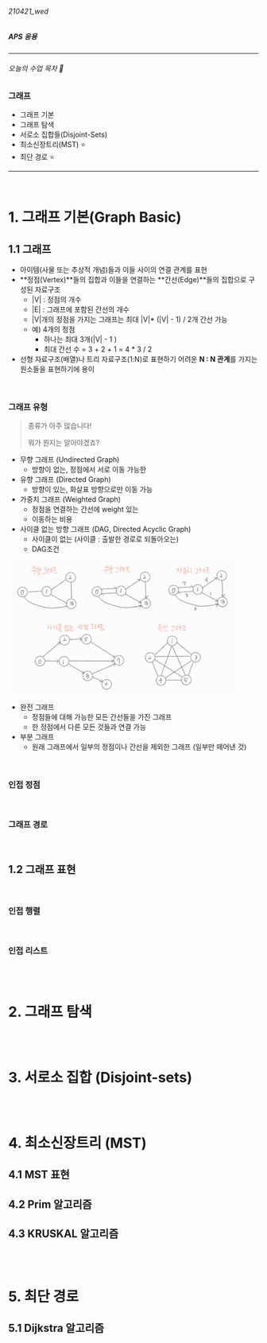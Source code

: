 ###### 210421_wed

##### APS 응용

<hr>


###### 오늘의 수업 목차 :ferris_wheel:

### 그래프

- 그래프 기본
- 그래프 탐색
- 서로소 집합들(Disjoint-Sets)
- 최소신장트리(MST) :star:
- 최단 경로 :star:

<hr>

<br>

# 1. 그래프 기본(Graph Basic)

## 1.1 그래프

- 아이템(사물 또는 추상적 개념)들과 이들 사이의 연결 관계를 표현
- **정점(Vertex)**들의 집합과 이들을 연결하는 **간선(Edge)**들의 집합으로 구성된 자료구조
  - |V| : 정점의 개수
  - |E| : 그래프에 포함된 간선의 개수
  - |V|개의 정점을 가지는 그래프는 최대 |V|* (|V| - 1) / 2개 간선 가능
  - 예) 4개의 정점
    - 하나는 최대 3개(|V| - 1 )
    - 최대 간선 수 = 3 + 2 + 1 = 4 * 3 / 2
- 선형 자료구조(배열)나 트리 자료구조(1:N)로 표현하기 어려운 **N : N 관계**를 가지는 원소들을 표현하기에 용이

<br>

### 그래프 유형

> 종류가 아주 많습니다!
>
> 뭐가 뭔지는 알아야겠죠?

- 무향 그래프 (Undirected Graph)
  - 방향이 없는, 정점에서 서로 이동 가능한
- 유향 그래프 (Directed Graph)
  - 방향이 있는, 화살표 방향으로만 이동 가능
- 가중치 그래프 (Weighted Graph)
  - 정점을 연결하는 간선에 weight 있는
  - 이동하는 비용
- 사이클 없는 방향 그래프 (DAG, Directed Acyclic Graph)
  - 사이클이 없는 (사이클 : 출발한 경로로 되돌아오는)
  - DAG조건

<img src="210421_graph.assets/image-20210421223206679.png" alt="image-20210421223206679" style="zoom:45%;" />

- 완전 그래프
  - 정점들에 대해 가능한 모든 간선들을 가진 그래프
  - 한 정점에서 다른 모든 것들과 연결 가능
- 부분 그래프
  - 원래 그래프에서 일부의 정점이나 간선을 제외한 그래프 (일부만 떼어낸 것)

<br>

### 인접 정점



<br>

### 그래프 경로



<br>

## 1.2 그래프 표현



<br>

### 인접 행렬



<br>

### 인접 리스트



<br>

<br>

# 2. 그래프 탐색



<br>

<br>

# 3. 서로소 집합 (Disjoint-sets)



<br>

<br>

# 4. 최소신장트리 (MST)



## 4.1 MST 표현



## 4.2 Prim 알고리즘



## 4.3 KRUSKAL 알고리즘



<br>

<br>

# 5. 최단 경로



## 5.1 Dijkstra 알고리즘



